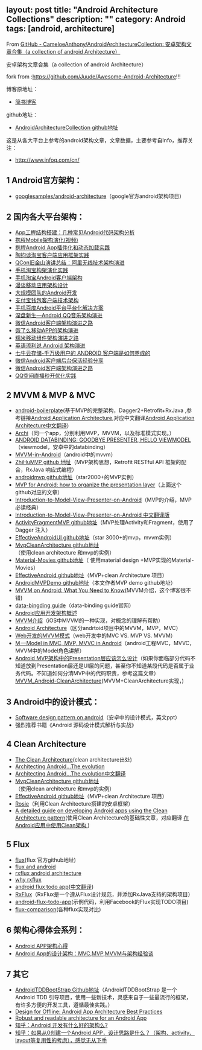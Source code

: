 layout: post
title: "Android Architecture Collections"
description: ""
category: Android
tags: [android, architecture]
---

From [GitHub - CameloeAnthony/AndroidArchitectureCollection: 安卓架构文章合集（a collection of android Architecture）](https://github.com/CameloeAnthony/AndroidArchitectureCollection)

安卓架构文章合集（a collection of android Architecture）

fork from  :https://github.com/Juude/Awesome-Android-Architecture!!!

博客原地址：

* [简书博客](http://www.jianshu.com/p/1f21e1d375aa)

<!-- more -->

github地址：

* [AndroidArchitectureCollection github地址](https://github.com/CameloeAnthony/AndroidArchitectureCollection)

这是从各大平台上参考的android架构文章，文章数据，主要参考自Info，推荐关注：

* http://www.infoq.com/cn/

## 1 Android官方架构：

* [googlesamples/android-architecture](https://github.com/googlesamples/android-architecture)（google官方android架构项目）

## 2 国内各大平台架构：

* [App工程结构搭建：几种常见Android代码架构分析](http://www.uml.org.cn/mobiledev/201310211.asp)
* [携程Mobile架构演化(视频)](http://www.infoq.com/cn/presentations/ctrip-mobile-architecture-evolution)
* [携程Android App插件化和动态加载实践](http://www.infoq.com/cn/articles/ctrip-android-dynamic-loading)
* [陶钧谈淘宝客户端应用框架实践](http://www.infoq.com/cn/interviews/tj-taobao-client-arch)
* [QCon旧金山演讲总结：阿里无线技术架构演进](http://www.infoq.com/cn/articles/alibaba-mobile-infrastructure)
* [手机淘宝构架演化实践](http://www.infoq.com/cn/news/2014/12/taobao-app-evolution)
* [手机淘宝Android客户端架构](http://www.open-open.com/lib/view/open1436316754208.html)
* [漫谈移动应用架构设计](http://club.alibabatech.org/resource_detail.htm?topicId=124)
* [大规模团队的Android开发](http://club.alibabatech.org/resource_detail.htm?topicId=130)
* [支付宝钱包客户端技术架构](http://club.alibabatech.org/resource_detail.htm?topicId=155)
* [手机百度Android平台平台化解决方案](http://www.infoq.com/cn/presentations/mobile-baidu-android-platform-solutions)
* [涅盘新生—Android QQ音乐架构演进](http://www.infoq.com/cn/presentations/evolution-of-android-qq-music-architecture)
* [微信Android客户端架构演进之路](http://www.infoq.com/cn/articles/wechat-android-app-architecture)
* [饿了么移动APP的架构演进](https://mp.weixin.qq.com/s?__biz=MzAxNDUwMzU3Mw==&mid=401044540&idx=1&sn=24b7d8fb655ae6dd5d989d0cb3c08e90&scene=2&srcid=0106EtxRjD2jHxzomxVPTwY3&from=timeline&isappinstalled=0&uin=NzgwODIwNDgw&key=&devicetype=webwx&version=70000001&lang=zh_CN&pass_ticket=46hW44w3Hxd7VY9rutz7mgLu1JGe2T1AAKNQpxNoYOSGi8NpmNYr%2BAZj%2BiXtRX2F)
* [糯米移动组件架构演进之路](https://mp.weixin.qq.com/s?__biz=MzA3ODg4MDk0Ng==&mid=2651112195&idx=1&sn=27fa638e90b09a107057e4a5e8d01ab1&scene=0&key=b28b03434249256bfa802f640871a1d36fcc58d62fbdae43d4cf0bb232988312ebd980373392cdb72dff355da09201bf&ascene=0&uin=Mjc3OTU3Nzk1&devicetype=iMac+MacBookPro10%2C1+OSX+OSX+10.10.5+build%2814F1713%29&version=11020201&pass_ticket=fVNELMIhboNqtKbXT0UAQtJy1MNge%2F0s6VqFTdnuSJvfHsNGCxh1X%2FVk7UdXna7W)
* [英语流利说 Android 架构演进](http://mp.weixin.qq.com/s?__biz=MzI0NjIzNDkwOA==&mid=2247483673&idx=1&sn=ba9cf498ab78646f1a9c9e711f65c360&scene=2&srcid=0527JyTxU6ucKtlLVyl7REaB&from=timeline&isappinstalled=0##wechat_redirect)
* [七牛云存储-千万级用户的 ANDROID 客户端是如何养成的](http://blog.qiniu.com/archives/6017)
* [微信Android客户端后台保活经验分享](http://mp.weixin.qq.com/s?__biz=MzA3ODg4MDk0Ng==&mid=403254393&idx=1&sn=8dc0e3a03031177777b5a5876cb210cc&scene=1&srcid=0402fANUWIotbVLECw4Ytz4K##wechat_redirect)
* [微信Android客户端架构演进之路](http://mp.weixin.qq.com/s?__biz=MzA3ODg4MDk0Ng==&mid=401921778&idx=1&sn=f05433ff53199999f9dc2acb3b249ac3&scene=21##wechat_redirect)
* [QQ空间直播秒开优化实践](https://mp.weixin.qq.com/s?__biz=MzI1MTA1MzM2Nw==&mid=2649796799&idx=1&sn=42061b7d021b8d8fba00202286cd9372&scene=1&srcid=06229jXN0bm1drO2Eckf9iAG&key=77421cf58af4a653d7ef81b351f58a7ebbe2903e873c2c7904d6a74bac0fb11b65ef1dd3a278cc35a3563229c548766b&ascene=0&uin=MTYzMjY2MTE1&devicetype=iMac+MacBookPro10%2C1+OSX+OSX+10.11.5+build(15F34)&version=11020201&pass_ticket=3vGrz7MTtJUi6HBVB4E0etQLjdXe6h6iiZ0lDZpD27c%3D)

## 2 MVVM & MVP & MVC

* [android-boilerplate](https://github.com/ribot/android-boilerplate)(基于MVP的完整架构，Dagger2+Retrofit+RxJava ,参考链接[Android Application Architecture](https://medium.com/ribot-labs/android-application-architecture-8b6e34acda65),对应中文翻译[Android Application Architecture中文翻译](http://www.jianshu.com/p/8ca27934c6e6))
* [Archi](https://github.com/ivacf/archi)（同一个app，分别利用MVP，MVVM，以及标准模式实现。）
* [ANDROID DATABINDING: GOODBYE PRESENTER, HELLO VIEWMODEL](http://tech.vg.no/2015/07/17/android-databinding-goodbye-presenter-hello-viewmodel/)
    （viewmodel，安卓中的databinding）
* [MVVM-in-Android](http://www.codeproject.com/Articles/166952/MVVM-in-Android)（android中的mvvm）
* [ ZhiHuMVP github 地址](https://github.com/CameloeAnthony/ZhiHuMVP)（MVP架构思想，Retrofit RESTful API 框架的配合，RxJava 响应式编程）
* [ androidmvp github地址](https://github.com/antoniolg/androidmvp)（star2000+的MVP实例）
* [MVP for Android: how to organize the presentation layer](http://antonioleiva.com/mvp-android/)（上面这个github对应的文章）
* [ Introduction-to-Model-View-Presenter-on-Android](https://github.com/konmik/konmik.github.io/wiki/Introduction-to-Model-View-Presenter-on-Android)（MVP的介绍，MVP必读经典）
* [Introduction-to-Model-View-Presenter-on-Android 中文翻译版](http://www.jcodecraeer.com/a/anzhuokaifa/androidkaifa/2015/0425/2782.html)
* [ActivityFragmentMVP github地址](https://github.com/spengilley/ActivityFragmentMVP)（MVP处理Activity和Fragment，使用了Dagger 注入）
* [ EffectiveAndroidUI github地址](https://github.com/pedrovgs/EffectiveAndroidUI)（star 3000+的mvp，mvvm实例）
* [ MvpCleanArchitecture github地址](https://github.com/glomadrian/MvpCleanArchitecture)（使用clean architecture 和mvp的实例）
* [ Material-Movies github地址](https://github.com/saulmm/Material-Movies)（ 使用material design +MVP实现的Material-Movies）
* [EffectiveAndroid github地址](https://github.com/rallat/EffectiveAndroid)（MVP+clean Architecture 项目）
* [AndroidMVPDemo github地址](https://github.com/CameloeAnthony/AndroidMVPDemo)（本文作者MVP demo github地址）
* [MVVM on Android: What You Need to Know](http://willowtreeapps.com/blog/mvvm-on-android-what-you-need-to-know/)(MVVM介绍，这个博客很不错)
* [data-bingding guide](https://developer.android.com/tools/data-binding/guide.html)（data-binding guide官网）
* [Android应用开发架构概述](http://www.liuguangli.win/archives/299)
* [MVVM介绍](http://objccn.io/issue-13-1/)（iOS中MVVM的一种实现，对概念的理解有帮助）
* [Android Architecture](https://medium.com/android-news/android-architecture-2f12e1c7d4db##.ta695te6a)（区分andrtoid项目中的MVVM，MVP，MVC）
* [Web开发的MVVM模式](http://www.cnblogs.com/dxy1982/p/3793895.html)（web开发中的MVC VS. MVP VS. MVVM）
* [M — Model in MVC, MVP, MVVC in Android](https://medium.com/@artem_zin/m-model-from-mvc-mvp-in-android-flow-and-mortar-bd1e50c45395##.5kbw4q5psd)（android工程MVC，MVVC，MVVM中的Model角色讲解）
* [Android MVP架构中的Presentation层应该怎么设计](http://mp.weixin.qq.com/s?__biz=MzA3ODg4MDk0Ng==&mid=402868193&idx=1&sn=790e12f84dfcea171528e6d3789c69ed##rd)（如果你面临部分代码不知道放到Presentation层还是UI层的问题，甚至你不知道某段代码是否属于业务代码。不知道如何分清MVP中的代码职责，参考这篇文章）
    [MVVM_Android-CleanArchitecture](http://rocko.xyz/2015/11/07/MVVM_Android-CleanArchitecture/)(MVVM+CleanArchitecture实现，)

## 3 Android中的设计模式：

* [Software design pattern on android](http://www.slideshare.net/PedroVicenteGmezSnch/software-design-patterns-on-android)（安卓中的设计模式，英文ppt）
* 强烈推荐书籍《Android 源码设计模式解析与实战》

## 4 Clean Architecture

* [The Clean Architecture](https://blog.8thlight.com/uncle-bob/2012/08/13/the-clean-architecture.html)(clean architecture出处)
* [Architecting Android…The evolution](http://fernandocejas.com/2015/07/18/architecting-android-the-evolution/)
* [Architecting Android…The evolution中文翻译](http://www.devtf.cn/?p=1083)
* [MvpCleanArchitecture github地址](https://github.com/glomadrian/MvpCleanArchitecture)（使用clean architecture 和mvp的实例）
* [EffectiveAndroid github地址](https://github.com/rallat/EffectiveAndroid)（MVP+clean Architecture 项目）
* [Rosie](https://github.com/Karumi/Rosie)（利用Clean Architecture搭建的安卓框架）
* [A detailed guide on developing Android apps using the Clean Architecture pattern](https://medium.com/@dmilicic/a-detailed-guide-on-developing-android-apps-using-the-clean-architecture-pattern-d38d71e94029)(使用Clean Architecture的基础性文章，对应翻译 [在Android应用中使用Clean架构 ](http://blog.chengdazhi.com/index.php/101))

## 5 Flux

* [flux](https://github.com/facebook/flux)(flux 官方github地址)
* [flux and android](https://armueller.github.io/android/2015/03/29/flux-and-android.html)
* [rxflux android architecture](https://medium.com/swlh/rxflux-android-architecture-94f77c857aa2##.sfjwchwok)
* [why rxflux](https://medium.com/swlh/why-rxflux-5b687f062709##.ltlnlr4cl)
* [android flux todo app](https://github.com/lgvalle/android-flux-todo-app)([中文翻译](http://www.devtf.cn/?p=1028))
* [RxFlux](https://github.com/skimarxall/RxFlux)（RxFlux是一个遵从Flux设计规范，并添加RxJava支持的架构项目）
* [android-flux-todo-app](https://github.com/lgvalle/android-flux-todo-app)(示例代码，利用Facebook的Flux实现TODO项目)
* [flux-comparison](https://github.com/voronianski/flux-comparison)(各种flux实现对比)

## 

## 6 架构心得体会系列：

* [Android APP架构心得](http://www.jianshu.com/p/2d5c1d855c31)
* [Android App的设计架构：MVC,MVP,MVVM与架构经验谈](http://android.jobbole.com/82578/)

## 7 其它

* [AndroidTDDBootStrap Github地址](https://github.com/Piasy/AndroidTDDBootStrap)（AndroidTDDBootStrap 是一个Android TDD 引导项目，使用一些新技术，灵感来自于一些最流行的框架，有许多方便的开发工具，遵循最佳实践。）
* [Design for Offline: Android App Architecture Best Practices](https://plus.google.com/+AndroidDevelopers/posts/3C4GPowmWLb)
* [Robust and readable architecture for an Android App](http://blog.joanzapata.com/robust-architecture-for-an-android-app/)
* [知乎：Android 开发有什么好的架构么?](https://www.zhihu.com/question/21406685)
* [知乎：如果从0创建一个Android APP，设计思路是什么？（架构、activity、layout等复用性的考虑），感觉无从下手](https://www.zhihu.com/question/28564947)